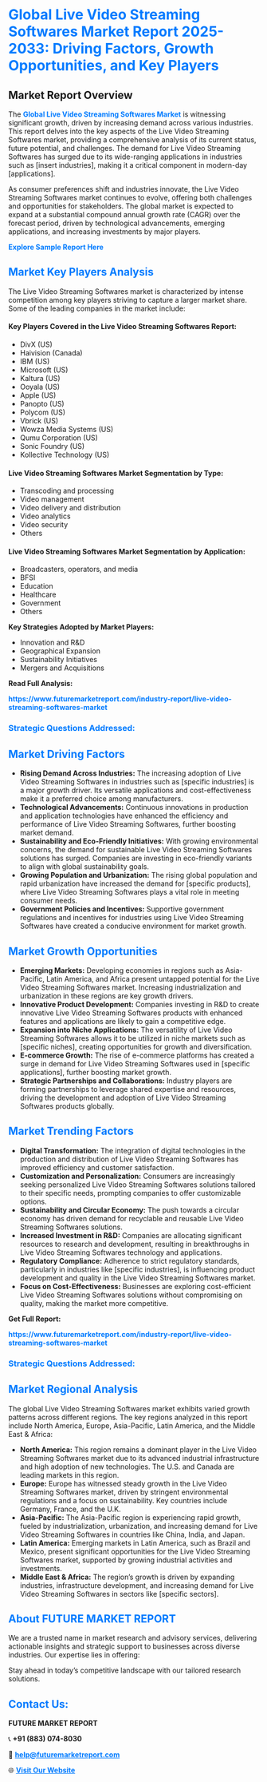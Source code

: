 <h1 style="color: #007BFF;">Global Live Video Streaming Softwares Market Report 2025-2033: Driving Factors, Growth Opportunities, and Key Players</h1>

<section id="overview">
<h2>Market Report Overview</h2>
<p>The <a href="https://www.futuremarketreport.com/industry-report/live-video-streaming-softwares-market" style="color: #007BFF; text-decoration: none;"><strong>Global Live Video Streaming Softwares Market</strong></a> is witnessing significant growth, driven by increasing demand across various industries. This report delves into the key aspects of the Live Video Streaming Softwares market, providing a comprehensive analysis of its current status, future potential, and challenges. The demand for Live Video Streaming Softwares has surged due to its wide-ranging applications in industries such as [insert industries], making it a critical component in modern-day [applications].</p>
<p>As consumer preferences shift and industries innovate, the Live Video Streaming Softwares market continues to evolve, offering both challenges and opportunities for stakeholders. The global market is expected to expand at a substantial compound annual growth rate (CAGR) over the forecast period, driven by technological advancements, emerging applications, and increasing investments by major players.</p>
</section>

<section id="overview">
<p><a href="https://www.futuremarketreport.com/request-sample/reportId=107039" style="color: #007BFF; text-decoration: none;"><strong>Explore Sample Report Here</strong></a></p>
</section>

<section id="key-players">
<h2 style="color: #007BFF;">Market Key Players Analysis</h2>
<p>The Live Video Streaming Softwares market is characterized by intense competition among key players striving to capture a larger market share. Some of the leading companies in the market include:</p>
<h4>Key Players Covered in the Live Video Streaming Softwares Report:</h4>
<ul><li>DivX (US)</li><li>Haivision (Canada)</li><li>IBM (US)</li><li>Microsoft (US)</li><li>Kaltura (US)</li><li>Ooyala (US)</li><li>Apple (US)</li><li>Panopto (US)</li><li>Polycom (US)</li><li>Vbrick (US)</li><li>Wowza Media Systems (US)</li><li>Qumu Corporation (US)</li><li>Sonic Foundry (US)</li><li>Kollective Technology (US)</li></ul>
<h4>Live Video Streaming Softwares Market Segmentation by Type:</h4>
<ul><li>Transcoding and processing</li><li>Video management</li><li>Video delivery and distribution</li><li>Video analytics</li><li>Video security</li><li>Others</li></ul>

<h4>Live Video Streaming Softwares Market Segmentation by Application:</h4>
<ul><li>Broadcasters, operators, and media</li><li>BFSI</li><li>Education</li><li>Healthcare</li><li>Government</li><li>Others</li></ul>
<p><strong>Key Strategies Adopted by Market Players:</strong></p>
<ul>
<li>Innovation and R&D</li>
<li>Geographical Expansion</li>
<li>Sustainability Initiatives</li>
<li>Mergers and Acquisitions</li>
</ul>
</section>

<section>
<p><strong>Read Full Analysis: </strong></p><a href="https://www.futuremarketreport.com/industry-report/live-video-streaming-softwares-market" style="color: #007BFF; text-decoration: none;"><strong>https://www.futuremarketreport.com/industry-report/live-video-streaming-softwares-market</strong></a>
<h3 style="color: #007BFF;">Strategic Questions Addressed:</h3>
</section>

<section id="driving-factors">
<h2 style="color: #007BFF;">Market Driving Factors</h2>
<ul>
<li><strong>Rising Demand Across Industries:</strong> The increasing adoption of Live Video Streaming Softwares in industries such as [specific industries] is a major growth driver. Its versatile applications and cost-effectiveness make it a preferred choice among manufacturers.</li>
<li><strong>Technological Advancements:</strong> Continuous innovations in production and application technologies have enhanced the efficiency and performance of Live Video Streaming Softwares, further boosting market demand.</li>
<li><strong>Sustainability and Eco-Friendly Initiatives:</strong> With growing environmental concerns, the demand for sustainable Live Video Streaming Softwares solutions has surged. Companies are investing in eco-friendly variants to align with global sustainability goals.</li>
<li><strong>Growing Population and Urbanization:</strong> The rising global population and rapid urbanization have increased the demand for [specific products], where Live Video Streaming Softwares plays a vital role in meeting consumer needs.</li>
<li><strong>Government Policies and Incentives:</strong> Supportive government regulations and incentives for industries using Live Video Streaming Softwares have created a conducive environment for market growth.</li>
</ul>
</section>

<section id="growth-opportunities">
<h2 style="color: #007BFF;">Market Growth Opportunities</h2>
<ul>
<li><strong>Emerging Markets:</strong> Developing economies in regions such as Asia-Pacific, Latin America, and Africa present untapped potential for the Live Video Streaming Softwares market. Increasing industrialization and urbanization in these regions are key growth drivers.</li>
<li><strong>Innovative Product Development:</strong> Companies investing in R&D to create innovative Live Video Streaming Softwares products with enhanced features and applications are likely to gain a competitive edge.</li>
<li><strong>Expansion into Niche Applications:</strong> The versatility of Live Video Streaming Softwares allows it to be utilized in niche markets such as [specific niches], creating opportunities for growth and diversification.</li>
<li><strong>E-commerce Growth:</strong> The rise of e-commerce platforms has created a surge in demand for Live Video Streaming Softwares used in [specific applications], further boosting market growth.</li>
<li><strong>Strategic Partnerships and Collaborations:</strong> Industry players are forming partnerships to leverage shared expertise and resources, driving the development and adoption of Live Video Streaming Softwares products globally.</li>
</ul>
</section>

<section id="trending-factors">
<h2 style="color: #007BFF;">Market Trending Factors</h2>
<ul>
<li><strong>Digital Transformation:</strong> The integration of digital technologies in the production and distribution of Live Video Streaming Softwares has improved efficiency and customer satisfaction.</li>
<li><strong>Customization and Personalization:</strong> Consumers are increasingly seeking personalized Live Video Streaming Softwares solutions tailored to their specific needs, prompting companies to offer customizable options.</li>
<li><strong>Sustainability and Circular Economy:</strong> The push towards a circular economy has driven demand for recyclable and reusable Live Video Streaming Softwares solutions.</li>
<li><strong>Increased Investment in R&D:</strong> Companies are allocating significant resources to research and development, resulting in breakthroughs in Live Video Streaming Softwares technology and applications.</li>
<li><strong>Regulatory Compliance:</strong> Adherence to strict regulatory standards, particularly in industries like [specific industries], is influencing product development and quality in the Live Video Streaming Softwares market.</li>
<li><strong>Focus on Cost-Effectiveness:</strong> Businesses are exploring cost-efficient Live Video Streaming Softwares solutions without compromising on quality, making the market more competitive.</li>
</ul>
</section>

<section>
<p><strong>Get Full Report: </strong></p><a href="https://www.futuremarketreport.com/industry-report/live-video-streaming-softwares-market" style="color: #007BFF; text-decoration: none;"><strong>https://www.futuremarketreport.com/industry-report/live-video-streaming-softwares-market</strong></a>
<h3 style="color: #007BFF;">Strategic Questions Addressed:</h3>
</section>


<section id="regional-analysis">
<h2 style="color: #007BFF;">Market Regional Analysis</h2>
<p>The global Live Video Streaming Softwares market exhibits varied growth patterns across different regions. The key regions analyzed in this report include North America, Europe, Asia-Pacific, Latin America, and the Middle East & Africa:</p>
<ul>
<li><strong>North America:</strong> This region remains a dominant player in the Live Video Streaming Softwares market due to its advanced industrial infrastructure and high adoption of new technologies. The U.S. and Canada are leading markets in this region.</li>
<li><strong>Europe:</strong> Europe has witnessed steady growth in the Live Video Streaming Softwares market, driven by stringent environmental regulations and a focus on sustainability. Key countries include Germany, France, and the U.K.</li>
<li><strong>Asia-Pacific:</strong> The Asia-Pacific region is experiencing rapid growth, fueled by industrialization, urbanization, and increasing demand for Live Video Streaming Softwares in countries like China, India, and Japan.</li>
<li><strong>Latin America:</strong> Emerging markets in Latin America, such as Brazil and Mexico, present significant opportunities for the Live Video Streaming Softwares market, supported by growing industrial activities and investments.</li>
<li><strong>Middle East & Africa:</strong> The region’s growth is driven by expanding industries, infrastructure development, and increasing demand for Live Video Streaming Softwares in sectors like [specific sectors].</li>
</ul>
</section>

<footer>
<h2 style="color: #007BFF;">About FUTURE MARKET REPORT</h2>
<p>We are a trusted name in market research and advisory services, delivering actionable insights and strategic support to businesses across diverse industries. Our expertise lies in offering:</p>

<p>Stay ahead in today’s competitive landscape with our tailored research solutions.</p>

<h2 style="color: #007BFF;">Contact Us:</h2>
<p><strong>FUTURE MARKET REPORT</strong></p>
<p>📞 <strong>+91 (883) 074-8030</strong></p>
<p>📧 <strong><a href="mailto:help@futuremarketreport.com" style="color: #007BFF;">help@futuremarketreport.com</a></strong></p>
<p>🌐 <strong><a href="https://www.futuremarketreport.com/" style="color: #007BFF;">Visit Our Website</a></strong></p>
</footer>